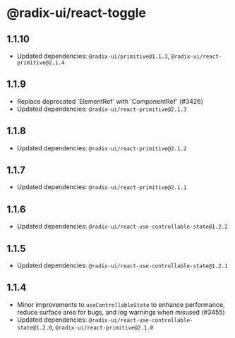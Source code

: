 # @radix-ui/react-toggle

## 1.1.10

- Updated dependencies: `@radix-ui/primitive@1.1.3`, `@radix-ui/react-primitive@2.1.4`

## 1.1.9

- Replace deprecated 'ElementRef' with 'ComponentRef' (#3426)
- Updated dependencies: `@radix-ui/react-primitive@2.1.3`

## 1.1.8

- Updated dependencies: `@radix-ui/react-primitive@2.1.2`

## 1.1.7

- Updated dependencies: `@radix-ui/react-primitive@2.1.1`

## 1.1.6

- Updated dependencies: `@radix-ui/react-use-controllable-state@1.2.2`

## 1.1.5

- Updated dependencies: `@radix-ui/react-use-controllable-state@1.2.1`

## 1.1.4

- Minor improvements to `useControllableState` to enhance performance, reduce surface area for bugs, and log warnings when misused (#3455)
- Updated dependencies: `@radix-ui/react-use-controllable-state@1.2.0`, `@radix-ui/react-primitive@2.1.0`
